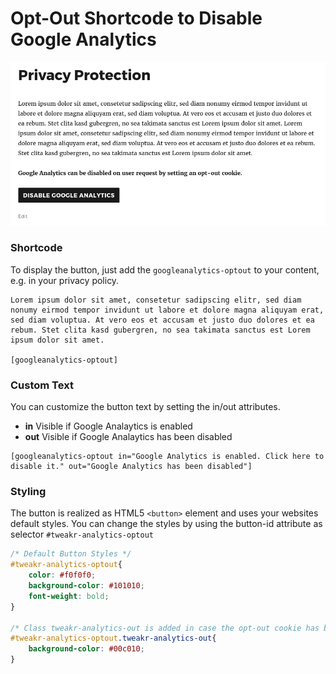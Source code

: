 Opt-Out Shortcode to Disable Google Analytics
==================================================

![Screenshot](../assets/Example_AnalyticsOptOut.png)

### Shortcode ###

To display the button, just add the `googleanalytics-optout` to your content, e.g. in your privacy policy.

```
Lorem ipsum dolor sit amet, consetetur sadipscing elitr, sed diam nonumy eirmod tempor invidunt ut labore et dolore magna aliquyam erat, sed diam voluptua. At vero eos et accusam et justo duo dolores et ea rebum. Stet clita kasd gubergren, no sea takimata sanctus est Lorem ipsum dolor sit amet. 

[googleanalytics-optout]
```

### Custom Text ###

You can customize the button text by setting the in/out attributes.

* **in** Visible if Google Analaytics is enabled
* **out** Visible if Google Analaytics has been disabled

```raw
[googleanalytics-optout in="Google Analytics is enabled. Click here to disable it." out="Google Analytics has been disabled"]
```

### Styling ###

The button is realized as HTML5 `<button>` element and uses your websites default styles. 
You can change the styles by using the button-id attribute as selector `#tweakr-analytics-optout`

```css
/* Default Button Styles */
#tweakr-analytics-optout{
    color: #f0f0f0;
    background-color: #101010;
    font-weight: bold;    
}

/* Class tweakr-analytics-out is added in case the opt-out cookie has been set */
#tweakr-analytics-optout.tweakr-analytics-out{
    background-color: #00c010;
}
```
